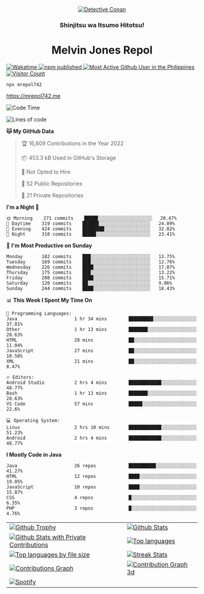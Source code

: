 <p align="center">

<a href="https://mrepol742.github.io">
  <img alt="Detective Conan" src="https://mrepol742-gif-randomizer.vercel.app/api" /> 
  </a> 
  <h3 align="center">Shinjitsu wa Itsumo Hitotsu!</h3>
  <h1 align="center">Melvin Jones Repol</h1>
  <a href="https://mrepol742.github.io">
   <img alt="Wakatime" src="https://github.com/mrepol742/mrepol742/actions/workflows/README.yml/badge.svg" /> 
  <img alt="npm published" src="https://github.com/mrepol742/mrepol742/actions/workflows/npmjs.yml/badge.svg"/>
    <img alt="Most Active Github User in the Philippines" src="https://enibdhv97zm33sz.m.pipedream.net" /> 
     <img alt="Visitor Count" src="https://visitor-badge.glitch.me/badge?page_id=mrepol742" /> 
  </a>
</p>

~~~ 
npx mrepol742
~~~
https://mrepol742.me

[comment]: <> (This is a automated generated Data from github action workflow)
[comment]: <> (START OF GENERATED DATA)

<!--START_SECTION:waka-->
![Code Time](http://img.shields.io/badge/Code%20Time-695%20hrs%2049%20mins-blue)

![Lines of code](https://img.shields.io/badge/From%20Hello%20World%20I%27ve%20Written-234%20Thousand%20lines%20of%20code-blue)

**🐱 My GitHub Data** 

> 🏆 16,809 Contributions in the Year 2022
 > 
> 📦 453.3 kB Used in GitHub's Storage 
 > 
> 🚫 Not Opted to Hire
 > 
> 📜 52 Public Repositories 
 > 
> 🔑 21 Private Repositories  
 > 
**I'm a Night 🦉** 

```text
🌞 Morning    271 commits    █████░░░░░░░░░░░░░░░░░░░░   20.47% 
🌆 Daytime    319 commits    ██████░░░░░░░░░░░░░░░░░░░   24.09% 
🌃 Evening    424 commits    ████████░░░░░░░░░░░░░░░░░   32.02% 
🌙 Night      310 commits    █████░░░░░░░░░░░░░░░░░░░░   23.41%

```
📅 **I'm Most Productive on Sunday** 

```text
Monday       182 commits    ███░░░░░░░░░░░░░░░░░░░░░░   13.75% 
Tuesday      169 commits    ███░░░░░░░░░░░░░░░░░░░░░░   12.76% 
Wednesday    226 commits    ████░░░░░░░░░░░░░░░░░░░░░   17.07% 
Thursday     175 commits    ███░░░░░░░░░░░░░░░░░░░░░░   13.22% 
Friday       208 commits    ████░░░░░░░░░░░░░░░░░░░░░   15.71% 
Saturday     120 commits    ██░░░░░░░░░░░░░░░░░░░░░░░   9.06% 
Sunday       244 commits    ████░░░░░░░░░░░░░░░░░░░░░   18.43%

```


📊 **This Week I Spent My Time On** 

```text
💬 Programming Languages: 
Java                     1 hr 34 mins        █████████░░░░░░░░░░░░░░░░   37.01% 
Other                    1 hr 13 mins        ███████░░░░░░░░░░░░░░░░░░   28.63% 
HTML                     28 mins             ██░░░░░░░░░░░░░░░░░░░░░░░   11.04% 
JavaScript               27 mins             ██░░░░░░░░░░░░░░░░░░░░░░░   10.58% 
XML                      21 mins             ██░░░░░░░░░░░░░░░░░░░░░░░   8.47%

🔥 Editors: 
Android Studio           2 hrs 4 mins        ████████████░░░░░░░░░░░░░   48.77% 
Bash                     1 hr 13 mins        ███████░░░░░░░░░░░░░░░░░░   28.63% 
VS Code                  57 mins             █████░░░░░░░░░░░░░░░░░░░░   22.6%

💻 Operating System: 
Linux                    2 hrs 10 mins       ████████████░░░░░░░░░░░░░   51.23% 
Android                  2 hrs 4 mins        ████████████░░░░░░░░░░░░░   48.77%

```

**I Mostly Code in Java** 

```text
Java                     26 repos            ██████████░░░░░░░░░░░░░░░   41.27% 
HTML                     12 repos            ████░░░░░░░░░░░░░░░░░░░░░   19.05% 
JavaScript               10 repos            ████░░░░░░░░░░░░░░░░░░░░░   15.87% 
CSS                      4 repos             █░░░░░░░░░░░░░░░░░░░░░░░░   6.35% 
PHP                      3 repos             █░░░░░░░░░░░░░░░░░░░░░░░░   4.76%

```



<!--END_SECTION:waka-->

[comment]: <> (END OF GENERATED DATA)


|   |   |
|---|---|
| [![Github Trophy](https://github-profile-trophy.vercel.app/?username=mrepol742)](https://mrepol742.github.io?utm_source=github%20trophy) | [![Github Stats](https://github-readme-stats.vercel.app/api?username=mrepol742&show_icons=true&count_private=true&include_all_commits=true)](https://mrepol742.github.io?utm_source=github%20stats) |
| [![Github Stats with Private Contributions](https://mrepol742.github.io/github-stats/generated/overview.svg)](https://mrepol742.github.io?utm_source=github%20stats%20with%20private%20contributions) | [![Top languages](https://github-readme-stats.vercel.app/api/top-langs/?username=mrepol742&layout=compact&include_all_commits=true&&count_private=true&langs_count=20)](https://mrepol742.github.io?utm_source=top%20languages) |
| [![Top languages by file size](https://mrepol742.github.io/github-stats/generated/languages.svg)](https://mrepol742.github.io?utm_source=top%20languages%20by%20file%20size) | [![Streak Stats](https://mrepol742-streak-stats.herokuapp.com/?user=mrepol742)](https://mrepol742.github.io?utm_source=streak%20stats) |
| [![Contributions Graph](https://mrepol742-activity-graph.herokuapp.com/graph?username=mrepol742&theme=github&hide_border=true)](https://mrepol742.github.io?utm_source=contributions%20graph) | [![Contribution Graph 3d](https://github.com/mrepol742/mrepol742/blob/master/profile-3d-contrib/profile-south-season-animate.svg)](https://mrepol742.github.io?utm_source=contributions%20graph%203d) |
| [![Spotify](https://spotify-recently-played-readme.vercel.app/api?user=7xx9e7hwq1qyown0m4ut78pcz&count=10&unique=true)](https://mrepol742.github.io?utm_source=spotify) | |


 
